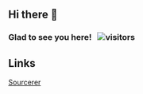 ## Hi there 👋

### Glad to see you here! &nbsp; ![visitors](https://visitor-badge.glitch.me/badge?page_id=xqbumu.xqbumu)

<!--
**xqbumu/xqbumu** is a ✨ _special_ ✨ repository because its `README.md` (this file) appears on your GitHub profile.

Here are some ideas to get you started:

- 🔭 I’m currently working on ...
- 🌱 I’m currently learning ...
- 👯 I’m looking to collaborate on ...
- 🤔 I’m looking for help with ...
- 💬 Ask me about ...
- 📫 How to reach me: ...
- 😄 Pronouns: ...
- ⚡ Fun fact: ...
-->

## Links

[Sourcerer](https://sourcerer.io/xqbumu)
